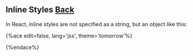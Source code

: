 ## Inline Styles [Back](./../react.md)

In React, inline styles are not specified as a string, but an object like this:

{%ace edit=false, lang='jsx', theme='tomorrow'%}

{%endace%}